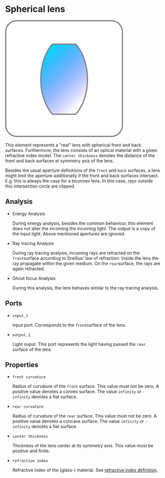 # Spherical lens

![Lens icon](../images/icons/node_lens.svg)

This element represents a "real" lens with spherical front and back surfaces. Furthermore, the lens consists of an optical material with a given refractive index model. The `center thickness` denotes the distance of the front and back surfaces at symmetry axis of the lens.

Besides the usual aperture definitions of the `front` and `back` surfaces, a lens might limit the aperture additionally if the front and back surfaces intersect. E.g. this is always the case for a biconvex lens. In this case, rays outside this intersection circle are clipped.

## Analysis

- Energy Analysis

    During energy analysis, besides the common behaviour, this element does not alter the incoming the incoming light.
    The output is a copy of the input light. Above mentioned apertures are ignored.
    
- Ray tracing Analysis

    During ray tracing analysis, incoming rays are refracted on the `front`surface according to Snellius' law of refraction.
    Inside the lens the ray propagate within the given medium. On the `rear`surface, the rays are again refracted.
    
- Ghost focus Analysis

    During this analysis, the lens behaves similar to the ray tracing analysis.

## Ports

- `input_1`

    Input port. Corresponds to the `front`surface of the lens.

- `output_1`

    Light ouput. This port represents the light having passed the `rear` surface of the lens.

## Properties

- `front curvature`

    Radius of curvature of the `front` surface. This value must not be zero. A positive value denotes a convex surface. 
    The value `infinity` or `-infinity` denotes a flat surface.

- `rear curvature`

    Radius of curvature of the `rear` surface. This value must not be zero. A positive value denotes a concave surface. 
    The value `infinity` or `-infinity` denotes a flat surface.
    
- `center thickness`

    Thickness of the lens center at its symmetry axis. This value must be positive and finite.

- `refractive index`

    Refractive index of the (glass-) material. See [refractive index definition](../refractive_index.md).
